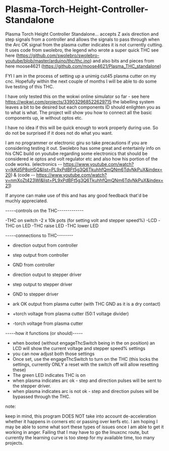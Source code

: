 # Plasma-Torch-Height-Controller-Standalone
Plasma Torch Height Controller Standalone... accepts Z axis direction and step signals from a controller and allows the signals to pass through when the Arc OK signal from the plasma cutter indicates it is not currently cutting. It uses code from swolebro, the legend who wrote a super quick THC see here (https://github.com/swolebro/swolebro-youtube/blob/master/arduino/thc/thc.ino) and also bits and pieces from here moose4621 (https://github.com/moose4621/Plasma_THC_standalone)

FYI I am in the process of setting up a unimig cut45 plasma cutter on my cnc. Hopefully within the next couple of months I will be able to do some live testing of this THC.

I have only tested this on the wokwi online simulator so far - see here https://wokwi.com/projects/339032968522629715 the labelling system leaves a bit to be desired but each components ID should enlighten you as to what is what. The project will show you how to connect all the basic components up, ie without optos etc.

I have no idea if this will be quick enough to work properly during use. So do not be surprised if it does not do what you want. 

I am no programmer or electronic giru so take precautions if you are considering testing it out. Swolebro has some great and entertainly info on his CNC build on youtube regarding some electronics that should be considered ie optos and volt regulator etc and also how his portion of the code works. (electronics  -- https://www.youtube.com/watch?v=lkKd5P8oH5Q&list=PL9xPdBFt5g3Q6TkuhhfQmQNm6TdvNkPuX&index=20) & (code -- https://www.youtube.com/watch?v=nmXoZt423WI&list=PL9xPdBFt5g3Q6TkuhhfQmQNm6TdvNkPuX&index=21)

If anyone can make use of this and has any good feedback that'd be muchly appreciated.





-----controls on the THC-------------

-THC on switch
-2 x 10k pots (for setting volt and stepper speed%)
-LCD
-THC on LED
-THC raise LED
-THC lower LED

-----connections to THC--------

- direction output from controller
- step output from controller
- GND from controller

- direction output to stepper driver
- step output to stepper driver
- GND to stepper driver

- ark OK output from plasma cutter (with THC GND as it is a dry contact) 
- +torch voltage from plasma cutter (50:1 voltage divider)
- -torch voltage from plasma cutter


-----how it functions (or should)-----

- when booted (without engageThcSwitch being in the on position) an LCD will show the current voltage and stepper speed% settings
- you can now adjust both those settings
- Once set, use the engageThcSwitch to turn on the THC (this locks the settings, currently ONLY a reset with the switch off will allow resetting these)
- The green LED indicates THC is on
- when plasma indicates arc ok - step and direction pulses will be sent to the stepper driver.
- when plasma indicates arc is not ok - step and direction pulses will be bypassed through the THC.


note:

keep in mind, this program DOES NOT take into account de-acceleration whether it happens in corners etc or passing over kerfs etc. I am hoping I may be able to some what sort these types of issues once I am able to get it working in anger. Failing that I may have to go the linuxcnc route, but currently the learning curve is too steep for my available time, too many projects.
